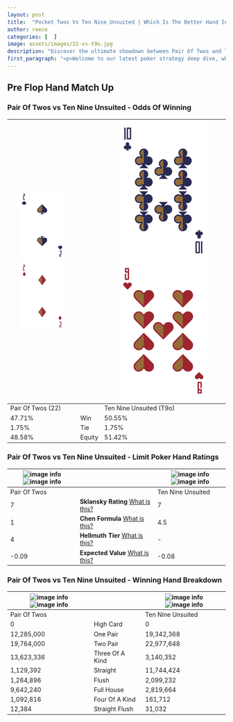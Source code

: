 ```yaml
---
layout: post
title:  "Pocket Twos Vs Ten Nine Unsuited | Which Is The Better Hand In Poker? A Complete Guide"
author: reece
categories: [  ]
image: assets/images/22-vs-t9o.jpg
description: "Discover the ultimate showdown between Pair Of Twos and Ten Nine Unsuited in poker! Uncover the odds, strategies, and scenarios where one hand triumphs over the other. Get ready to up your poker game with this thrilling analysis."
first_paragraph: "<p>Welcome to our latest poker strategy deep dive, where we're pitting two distinct hands against each other in a high-stakes showdown: Pair Of Twos vs Ten Nine Unsuited.</p><p>In the dynamic world of poker, every decision counts, and knowing which hand holds the upper hand is key to your success at the table.</p><p>In this article, we'll dissect these two hands, explore the scenarios where one dominates the other, and equip you with the knowledge to make strategic choices that can tip the odds in your favor.</p><p>Get ready to unravel the intriguing dynamics of these poker hands and elevate your game to new heights.</p>"
---
```




[comment]: # (sp0)

## Pre Flop Hand Match Up

<div class="table hand-ratings" markdown="1"> 



### Pair Of Twos vs Ten Nine Unsuited - Odds Of Winning


    
| ![image info](assets/images/hand1/2.png) ![image info](assets/images/hand1/2o.png) |  | ![image info](assets/images/hand2/T.png) ![image info](assets/images/hand2/9o.png) |
| -------- | -------- | -------- |
| Pair Of Twos (22) |  | Ten Nine Unsuited (T9o) |
| 47.71% | Win | 50.55% |
| 1.75% | Tie | 1.75% |
| 48.58% | Equity | 51.42% |




[comment]: # (sp1)



### Pair Of Twos vs Ten Nine Unsuited - Limit Poker Hand Ratings


    
| ![image info](https://www.riverpairs.com/assets/images/hand1/2.png) ![image info](https://www.riverpairs.com/assets/images/hand1/2o.png) |  | ![image info](https://www.riverpairs.com/assets/images/hand2/T.png) ![image info](https://www.riverpairs.com/assets/images/hand2/9o.png) |
| -------- | -------- | -------- |
| Pair Of Twos |  | Ten Nine Unsuited |
| 7 | **Sklansky Rating** [What is this?](/sklansky-rating-explained) | 7 |
| 1 | **Chen Formula** [What is this?](/chen-formula-explained) | 4.5 |
| 4 | **Hellmuth Tier** [What is this?](/Hellmuth-tier-explained) | - |
| -0.09 | **Expected Value** [What is this?](/expected-value-explained) | -0.08 |




[comment]: # (sp2)



### Pair Of Twos vs Ten Nine Unsuited - Winning Hand Breakdown


    
| ![image info](https://www.riverpairs.com/assets/images/hand1/2.png) ![image info](https://www.riverpairs.com/assets/images/hand1/2o.png) |  | ![image info](https://www.riverpairs.com/assets/images/hand2/T.png) ![image info](https://www.riverpairs.com/assets/images/hand2/9o.png) |
| -------- | -------- | -------- |
| Pair Of Twos |  | Ten Nine Unsuited |
| 0 | High Card | 0 |
| 12,285,000 | One Pair | 19,342,368 |
| 19,764,000 | Two Pair | 22,977,648 |
| 13,623,336 | Three Of A Kind | 3,140,352 |
| 1,129,392 | Straight | 11,744,424 |
| 1,264,896 | Flush | 2,099,232 |
| 9,642,240 | Full House | 2,819,664 |
| 1,092,816 | Four Of A Kind | 161,712 |
| 12,384 | Straight Flush | 31,032 |




[comment]: # (sp3)



</div>

[comment]: # (sp4)



[comment]: # (sp5)

